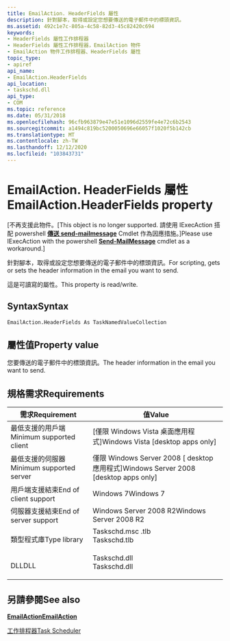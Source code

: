 ```yaml
---
title: EmailAction. HeaderFields 屬性
description: 針對腳本，取得或設定您想要傳送的電子郵件中的標頭資訊。
ms.assetid: 492c1e7c-805a-4c58-82d3-45c82420c694
keywords:
- HeaderFields 屬性工作排程器
- HeaderFields 屬性工作排程器，EmailAction 物件
- EmailAction 物件工作排程器、HeaderFields 屬性
topic_type:
- apiref
api_name:
- EmailAction.HeaderFields
api_location:
- taskschd.dll
api_type:
- COM
ms.topic: reference
ms.date: 05/31/2018
ms.openlocfilehash: 96cfb963879e47e51e1096d2559fe4e72c6b2543
ms.sourcegitcommit: a1494c819bc5200050696e66057f1020f5b142cb
ms.translationtype: MT
ms.contentlocale: zh-TW
ms.lasthandoff: 12/12/2020
ms.locfileid: "103843731"
---
```

# <a name="emailactionheaderfields-property"></a><span data-ttu-id="83853-106">EmailAction. HeaderFields 屬性</span><span class="sxs-lookup"><span data-stu-id="83853-106">EmailAction.HeaderFields property</span></span>

<span data-ttu-id="83853-107">\[不再支援此物件。</span><span class="sxs-lookup"><span data-stu-id="83853-107">\[This object is no longer supported.</span></span> <span data-ttu-id="83853-108">請使用 IExecAction 搭配 powershell [**傳送 send-mailmessage**](/powershell/module/microsoft.powershell.utility/send-mailmessage) Cmdlet 作為因應措施。\]</span><span class="sxs-lookup"><span data-stu-id="83853-108">Please use IExecAction with the powershell [**Send-MailMessage**](/powershell/module/microsoft.powershell.utility/send-mailmessage) cmdlet as a workaround.\]</span></span>

<span data-ttu-id="83853-109">針對腳本，取得或設定您想要傳送的電子郵件中的標頭資訊。</span><span class="sxs-lookup"><span data-stu-id="83853-109">For scripting, gets or sets the header information in the email you want to send.</span></span>

<span data-ttu-id="83853-110">這是可讀寫的屬性。</span><span class="sxs-lookup"><span data-stu-id="83853-110">This property is read/write.</span></span>

## <a name="syntax"></a><span data-ttu-id="83853-111">Syntax</span><span class="sxs-lookup"><span data-stu-id="83853-111">Syntax</span></span>


```VB
EmailAction.HeaderFields As TaskNamedValueCollection
```



## <a name="property-value"></a><span data-ttu-id="83853-112">屬性值</span><span class="sxs-lookup"><span data-stu-id="83853-112">Property value</span></span>

<span data-ttu-id="83853-113">您要傳送的電子郵件中的標頭資訊。</span><span class="sxs-lookup"><span data-stu-id="83853-113">The header information in the email you want to send.</span></span>

## <a name="requirements"></a><span data-ttu-id="83853-114">規格需求</span><span class="sxs-lookup"><span data-stu-id="83853-114">Requirements</span></span>



| <span data-ttu-id="83853-115">需求</span><span class="sxs-lookup"><span data-stu-id="83853-115">Requirement</span></span> | <span data-ttu-id="83853-116">值</span><span class="sxs-lookup"><span data-stu-id="83853-116">Value</span></span> |
|-------------------------------------|-----------------------------------------------------------------------------------------|
| <span data-ttu-id="83853-117">最低支援的用戶端</span><span class="sxs-lookup"><span data-stu-id="83853-117">Minimum supported client</span></span><br/> | <span data-ttu-id="83853-118">\[僅限 Windows Vista 桌面應用程式\]</span><span class="sxs-lookup"><span data-stu-id="83853-118">Windows Vista \[desktop apps only\]</span></span><br/>                                          |
| <span data-ttu-id="83853-119">最低支援的伺服器</span><span class="sxs-lookup"><span data-stu-id="83853-119">Minimum supported server</span></span><br/> | <span data-ttu-id="83853-120">僅限 Windows Server 2008 \[ desktop 應用程式\]</span><span class="sxs-lookup"><span data-stu-id="83853-120">Windows Server 2008 \[desktop apps only\]</span></span><br/>                                    |
| <span data-ttu-id="83853-121">用戶端支援結束</span><span class="sxs-lookup"><span data-stu-id="83853-121">End of client support</span></span><br/>    | <span data-ttu-id="83853-122">Windows 7</span><span class="sxs-lookup"><span data-stu-id="83853-122">Windows 7</span></span><br/>                                                                    |
| <span data-ttu-id="83853-123">伺服器支援結束</span><span class="sxs-lookup"><span data-stu-id="83853-123">End of server support</span></span><br/>    | <span data-ttu-id="83853-124">Windows Server 2008 R2</span><span class="sxs-lookup"><span data-stu-id="83853-124">Windows Server 2008 R2</span></span><br/>                                                       |
| <span data-ttu-id="83853-125">類型程式庫</span><span class="sxs-lookup"><span data-stu-id="83853-125">Type library</span></span><br/>             | <dl> <span data-ttu-id="83853-126"><dt>Taskschd.msc .tlb</dt></span><span class="sxs-lookup"><span data-stu-id="83853-126"><dt>Taskschd.tlb</dt></span></span> </dl> |
| <span data-ttu-id="83853-127">DLL</span><span class="sxs-lookup"><span data-stu-id="83853-127">DLL</span></span><br/>                      | <dl> <span data-ttu-id="83853-128"><dt>Taskschd.dll</dt></span><span class="sxs-lookup"><span data-stu-id="83853-128"><dt>Taskschd.dll</dt></span></span> </dl> |



## <a name="see-also"></a><span data-ttu-id="83853-129">另請參閱</span><span class="sxs-lookup"><span data-stu-id="83853-129">See also</span></span>

<dl> <dt>

[<span data-ttu-id="83853-130">**EmailAction**</span><span class="sxs-lookup"><span data-stu-id="83853-130">**EmailAction**</span></span>](emailaction.md)
</dt> <dt>

[<span data-ttu-id="83853-131">工作排程器</span><span class="sxs-lookup"><span data-stu-id="83853-131">Task Scheduler</span></span>](task-scheduler-start-page.md)
</dt> </dl>

 

